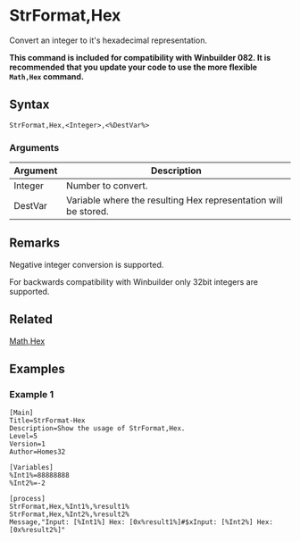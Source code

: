 # StrFormat,Hex

Convert an integer to it's hexadecimal representation.

**This command is included for compatibility with Winbuilder 082. It is recommended that you update your code to use the more flexible `Math,Hex` command.**

## Syntax

```pebakery
StrFormat,Hex,<Integer>,<%DestVar%>
```

### Arguments

| Argument | Description |
| --- | --- |
| Integer | Number to convert. |
| DestVar | Variable where the resulting Hex representation will be stored. |

## Remarks

Negative integer conversion is supported.

For backwards compatibility with Winbuilder only 32bit integers are supported.

## Related

[Math,Hex](../Math/Hex.md)

## Examples

### Example 1

```pebakery
[Main]
Title=StrFormat-Hex
Description=Show the usage of StrFormat,Hex.
Level=5
Version=1
Author=Homes32

[Variables]
%Int1%=88888888
%Int2%=-2

[process]
StrFormat,Hex,%Int1%,%result1%
StrFormat,Hex,%Int2%,%result2%
Message,"Input: [%Int1%] Hex: [0x%result1%]#$xInput: [%Int2%] Hex: [0x%result2%]"
```